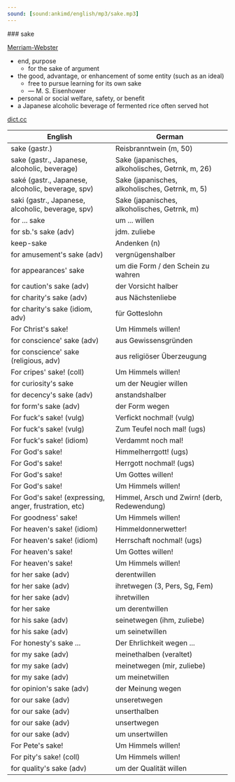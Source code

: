 ```yaml
---
sound: [sound:ankimd/english/mp3/sake.mp3]
---
```


\### sake

[Merriam-Webster](https://www.merriam-webster.com/dictionary/sake)

- end, purpose
    - for the sake of argument
- the good, advantage, or enhancement of some entity (such as an ideal)
    - free to pursue learning for its own sake
    - — M. S. Eisenhower
- personal or social welfare, safety, or benefit
- a Japanese alcoholic beverage of fermented rice often served hot

[dict.cc](https://www.dict.cc/sake)

| English        | German       |
| -------------- | ------------ |
| sake (gastr.) | Reisbranntwein (m, 50) |
| sake (gastr., Japanese, alcoholic, beverage) | Sake (japanisches, alkoholisches, Getrnk, m, 26) |
| saké (gastr., Japanese, alcoholic, beverage, spv) | Sake (japanisches, alkoholisches, Getrnk, m, 5) |
| saki (gastr., Japanese, alcoholic, beverage, spv) | Sake (japanisches, alkoholisches, Getrnk, m) |
| for ... sake | um ... willen |
| for sb.'s sake (adv) | jdm. zuliebe |
| keep-sake | Andenken (n) |
| for amusement's sake (adv) | vergnügenshalber |
| for appearances' sake | um die Form / den Schein zu wahren |
| for caution's sake (adv) | der Vorsicht halber |
| for charity's sake (adv) | aus Nächstenliebe |
| for charity's sake (idiom, adv) | für Gotteslohn |
| For Christ's sake! | Um Himmels willen! |
| for conscience' sake (adv) | aus Gewissensgründen |
| for conscience' sake (religious, adv) | aus religiöser Überzeugung |
| For cripes' sake! (coll) | Um Himmels willen! |
| for curiosity's sake | um der Neugier willen |
| for decency's sake (adv) | anstandshalber |
| for form's sake (adv) | der Form wegen |
| For fuck's sake! (vulg) | Verfickt nochmal! (vulg) |
| For fuck's sake! (vulg) | Zum Teufel noch mal! (ugs) |
| For fuck's sake! <FFS> (idiom) | Verdammt noch mal! |
| For God's sake! | Himmelherrgott! (ugs) |
| For God's sake! | Herrgott nochmal! (ugs) |
| For God's sake! | Um Gottes willen! |
| For God's sake! | Um Himmels willen! |
| For God's sake! (expressing, anger, frustration, etc) | Himmel, Arsch und Zwirn! (derb, Redewendung) |
| For goodness' sake! | Um Himmels willen! |
| For heaven's sake! (idiom) | Himmeldonnerwetter! |
| For heaven's sake! (idiom) | Herrschaft nochmal! (ugs) |
| For heaven's sake! | Um Gottes willen! |
| For heaven's sake! | Um Himmels willen! |
| for her sake (adv) | derentwillen |
| for her sake (adv) | ihretwegen (3, Pers, Sg, Fem) |
| for her sake (adv) | ihretwillen |
| for her sake | um derentwillen |
| for his sake (adv) | seinetwegen (ihm, zuliebe) |
| for his sake (adv) | um seinetwillen |
| For honesty's sake ... | Der Ehrlichkeit wegen ... |
| for my sake (adv) | meinethalben (veraltet) |
| for my sake (adv) | meinetwegen (mir, zuliebe) |
| for my sake (adv) | um meinetwillen |
| for opinion's sake (adv) | der Meinung wegen |
| for our sake (adv) | unseretwegen |
| for our sake (adv) | unserthalben |
| for our sake (adv) | unsertwegen |
| for our sake (adv) | um unsertwillen |
| For Pete's sake! | Um Himmels willen! |
| For pity's sake! (coll) | Um Himmels willen! |
| for quality's sake (adv) | um der Qualität willen |
